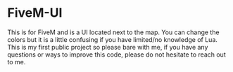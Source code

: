 # FiveM-UI
This is for FiveM and is a UI located next to the map. You can change the colors but it is a little confusing if you have limited/no knowledge of Lua. This is my first public project so please bare with me, if you have any questions or ways to improve this code, please do not hesitate to reach out to me. 
